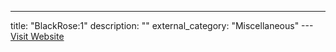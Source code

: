 ---
title: "BlackRose:1"
description: ""
external_category: "Miscellaneous"
---[Visit Website](https://www.hackingarticles.in/blackrose-1-vulnhub-walkthrough/)

